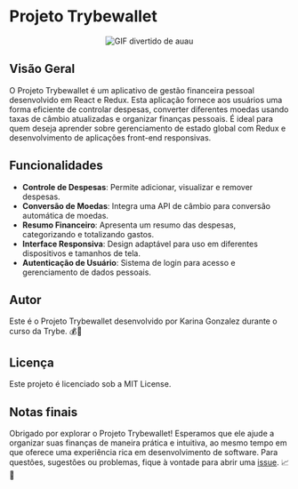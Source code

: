 # Projeto Trybewallet
<p align="center">
  <img src="https://media.tenor.com/9X-I0mcc_OgAAAAC/dog-funny.gif" alt="GIF divertido de auau"/>
</p>

## Visão Geral
O Projeto Trybewallet é um aplicativo de gestão financeira pessoal desenvolvido em React e Redux. Esta aplicação fornece aos usuários uma forma eficiente de controlar despesas, converter diferentes moedas usando taxas de câmbio atualizadas e organizar finanças pessoais. É ideal para quem deseja aprender sobre gerenciamento de estado global com Redux e desenvolvimento de aplicações front-end responsivas.

## Funcionalidades
- **Controle de Despesas**: Permite adicionar, visualizar e remover despesas.
- **Conversão de Moedas**: Integra uma API de câmbio para conversão automática de moedas.
- **Resumo Financeiro**: Apresenta um resumo das despesas, categorizando e totalizando gastos.
- **Interface Responsiva**: Design adaptável para uso em diferentes dispositivos e tamanhos de tela.
- **Autenticação de Usuário**: Sistema de login para acesso e gerenciamento de dados pessoais.

## Autor
Este é o Projeto Trybewallet desenvolvido por Karina Gonzalez durante o curso da Trybe. 💰💼

## Licença
Este projeto é licenciado sob a MIT License.

## Notas finais
Obrigado por explorar o Projeto Trybewallet! Esperamos que ele ajude a organizar suas finanças de maneira prática e intuitiva, ao mesmo tempo em que oferece uma experiência rica em desenvolvimento de software. Para questões, sugestões ou problemas, fique à vontade para abrir uma [issue](https://github.com/KarinaGonzalez99/Projeto-Trybewallet/issues). 📈🔐

